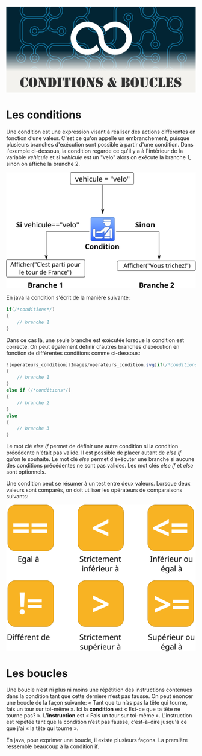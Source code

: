 ![POO_title](Images\loop_title.png)

# Les conditions

Une condition est une expression visant à réaliser des actions différentes en fonction d’une valeur. C'est ce qu'on appelle un embranchement, puisque plusieurs branches d'exécution sont possible à partir d'une condition. Dans l'exemple ci-dessous, la condition regarde ce qu'il y a à l'intérieur de la variable *vehicule* et si *vehicule* est un "velo" alors on exécute la branche 1,  sinon on affiche la branche 2.

<img src="Images/condition.svg" style="zoom:80%;" />

En java la condition s'écrit de la manière suivante:

```java
if(/*conditions*/)
{
    // branche 1
}
```

Dans ce cas là, une seule branche est exécutée lorsque la condition est correcte. On peut également définir d'autres branches d'exécution en fonction de différentes conditions comme ci-dessous:

```java
![operateurs_condition](Images/operateurs_condition.svg)if(/*conditions*/)
{
    // branche 1
}
else if (/*conditions*/)
{
	// branche 2
}
else
{
	// branche 3
}
```

Le mot clé *else if* permet de définir une autre condition si la condition précédente n'était pas valide. Il est possible de placer autant de *else if* qu'on le souhaite. Le mot clé *else* permet d'exécuter une branche si aucune des conditions précédentes ne sont pas valides. Les mot clés *else if* et *else* sont optionnels.

Une condition peut se résumer à un test entre deux valeurs. Lorsque deux valeurs sont comparés, on doit utiliser les opérateurs de comparaisons suivants:

<img src="Images/operateurs_condition.svg" style="zoom:50%;" />

# Les boucles

Une boucle n’est ni plus ni moins une répétition des instructions contenues dans la condition tant que cette dernière n’est pas fausse. On peut énoncer une boucle de la façon suivante: « Tant que tu n’as pas la tête qui tourne, fais un tour sur toi-même ». Ici la **condition** est « Est-ce que ta tête ne tourne pas? ». **L’instruction** est « Fais un tour sur toi-même ». L'instruction est répétée tant que la condition n’est pas fausse, c’est-à-dire jusqu'à ce que j'ai « la tête qui tourne ».

En java, pour exprimer une boucle, il existe plusieurs façons. La première ressemble beaucoup à la condition if.

